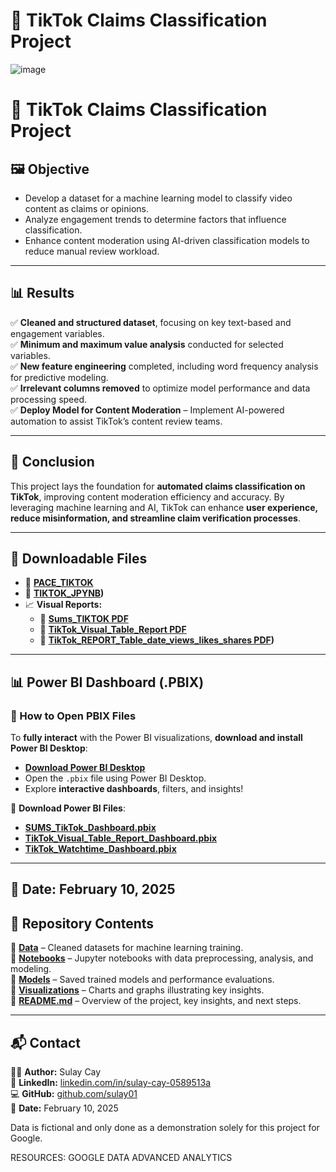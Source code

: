 # 🎯 TikTok Claims Classification Project

![image](https://github.com/user-attachments/assets/2c71b916-7fa1-49a4-b145-ce19bb947c71)



# 🎯 TikTok Claims Classification Project

## 🖼️ Objective
- Develop a dataset for a machine learning model to classify video content as claims or opinions.
- Analyze engagement trends to determine factors that influence classification.
- Enhance content moderation using AI-driven classification models to reduce manual review workload.

---

## 📊 Results
✅ **Cleaned and structured dataset**, focusing on key text-based and engagement variables.  
✅ **Minimum and maximum value analysis** conducted for selected variables.  
✅ **New feature engineering** completed, including word frequency analysis for predictive modeling.  
✅ **Irrelevant columns removed** to optimize model performance and data processing speed.  
✅ **Deploy Model for Content Moderation** – Implement AI-powered automation to assist TikTok’s content review teams.

---

## 📌 Conclusion
This project lays the foundation for **automated claims classification on TikTok**, improving content moderation efficiency and accuracy. By leveraging machine learning and AI, TikTok can enhance **user experience, reduce misinformation, and streamline claim verification processes**.

---

## 📂 Downloadable Files
- 📜 **[PACE_TIKTOK](https://github.com/sulay01/Tiktok-Project/blob/main/PACE_TIKTOK%20(1).pdf)**
- 📘 **[TIKTOK_JPYNB](https://github.com/sulay01/Tiktok-Project/blob/main/Activity_Course%202%20TikTok%20project%20lab.ipynb))**
- 📈 **Visual Reports:**
  - 🔹 **[Sums_TIKTOK PDF](https://github.com/sulay01/Tiktok-Project/blob/main/SUMS_TIKTOK.pdf)**
  - 🔹 **[TikTok_Visual_Table_Report PDF](https://github.com/sulay01/Tiktok-Project/blob/main/TIKTOK_VISUAL_TABLE_REPORT.pdf)**
  - 🔹 **[TikTok_REPORT_Table_date_views_likes_shares PDF](https://github.com/sulay01/Tiktok-Project/blob/main/TIKTOK_REPORT_Table_date_views_likes_shares.pdf))**

---

## 📊 Power BI Dashboard (.PBIX)
### 🔹 How to Open PBIX Files
To **fully interact** with the Power BI visualizations, **download and install Power BI Desktop**:

- **[Download Power BI Desktop](https://powerbi.microsoft.com/en-us/desktop/)**
- Open the `.pbix` file using Power BI Desktop.
- Explore **interactive dashboards**, filters, and insights!

🔹 **Download Power BI Files**:
- **[SUMS_TikTok_Dashboard.pbix](https://github.com/sulay01/Tiktok-Project/blob/main/SUMS_TIKTOK.pbix)**
- **[TikTok_Visual_Table_Report_Dashboard.pbix](https://github.com/sulay01/Tiktok-Project/blob/main/TIKTOK_VISUAL_TABLE_REPORT.pbix)**
- **[TikTok_Watchtime_Dashboard.pbix](https://github.com/sulay01/Tiktok-Project/blob/main/TIKTOK_WATCHTIME%20(1).pbix)**

---

## 📅 Date: February 10, 2025

## 📂 Repository Contents
📁 **[Data](https://github.com/YOUR_GITHUB_REPO_LINK/tree/main/Data)** – Cleaned datasets for machine learning training.  
📁 **[Notebooks](https://github.com/YOUR_GITHUB_REPO_LINK/tree/main/Notebooks)** – Jupyter notebooks with data preprocessing, analysis, and modeling.  
📁 **[Models](https://github.com/YOUR_GITHUB_REPO_LINK/tree/main/Models)** – Saved trained models and performance evaluations.  
📁 **[Visualizations](https://github.com/YOUR_GITHUB_REPO_LINK/tree/main/Visualizations)** – Charts and graphs illustrating key insights.  
📜 **[README.md](https://github.com/YOUR_GITHUB_REPO_LINK/blob/main/README.md)** – Overview of the project, key insights, and next steps.

---

## 📬 Contact
👩‍💻 **Author:** Sulay Cay  
🔗 **LinkedIn:** [linkedin.com/in/sulay-cay-0589513a](https://www.linkedin.com/in/sulay-cay-0589513a)  
💻 **GitHub:** [github.com/sulay01](https://github.com/sulay01)  
📅 **Date:** February 10, 2025  


Data is fictional and only done as a demonstration solely for this project for Google.

RESOURCES: GOOGLE DATA ADVANCED ANALYTICS
